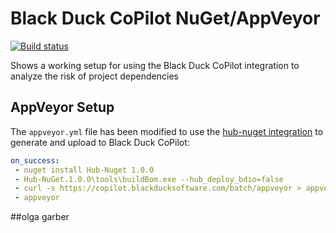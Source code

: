 # Black Duck CoPilot NuGet/AppVeyor

[![Build status](https://ci.appveyor.com/api/projects/status/6968j1og6kvx06xt/branch/master?svg=true)](https://ci.appveyor.com/project/BlackDuckCoPilot/example-nuget-appveyor/branch/master)

Shows a working setup for using the Black Duck CoPilot integration to analyze the risk of project dependencies

## AppVeyor Setup
The `appveyor.yml` file has been modified to use the [hub-nuget integration](https://github.com/blackducksoftware/hub-nuget) to generate and upload to Black Duck CoPilot:

```yaml
on_success:
 - nuget install Hub-Nuget 1.0.0
 - Hub-NuGet.1.0.0\tools\buildBom.exe --hub_deploy_bdio=false
 - curl -s https://copilot.blackducksoftware.com/batch/appveyor > appveyor.bat
 - appveyor
```
##olga garber
